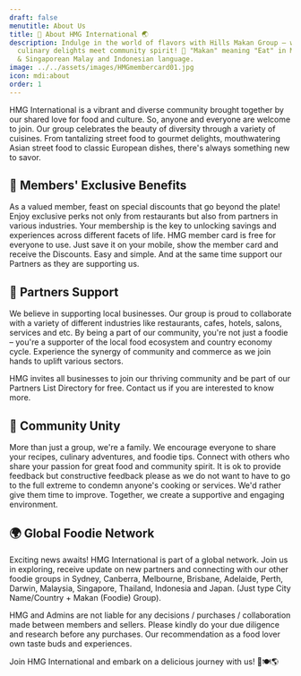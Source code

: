 ```yaml
---
draft: false
menutitle: About Us
title: 🍜 About HMG International 🌏
description: Indulge in the world of flavors with Hills Makan Group – where
  culinary delights meet community spirit! 🍲 "Makan" meaning "Eat" in Malaysian
  & Singaporean Malay and Indonesian language.
image: ../../assets/images/HMGmembercard01.jpg
icon: mdi:about
order: 1
---
```

HMG International is a vibrant and diverse community brought together by our shared love for food and culture. So, anyone and everyone are welcome to join.
Our group celebrates the beauty of diversity through a variety of cuisines. From tantalizing street food to gourmet delights, mouthwatering Asian street food to classic European dishes, there's always something new to savor.

## 🎁 Members' Exclusive Benefits

As a valued member, feast on special discounts that go beyond the plate! Enjoy exclusive perks not only from restaurants but also from partners in various industries. Your membership is the key to unlocking savings and experiences across different facets of life. HMG member card is free for everyone to use. Just save it on your mobile, show the member card and receive the Discounts. Easy and simple. And at the same time support our Partners as they are supporting us.

## 💼 Partners Support

We believe in supporting local businesses. Our group is proud to collaborate with a variety of different industries like restaurants, cafes, hotels, salons, services and etc. By being a part of our community, you're not just a foodie – you're a supporter of the local food ecosystem and country economy cycle. Experience the synergy of community and commerce as we join hands to uplift various sectors.

HMG invites all businesses to join our thriving community and be part of our Partners List Directory for free. Contact us if you are interested to know more.

## 🤝 Community Unity

More than just a group, we're a family. We encourage everyone to share your recipes, culinary adventures, and foodie tips. Connect with others who share your passion for great food and community spirit. It is ok to provide feedback but constructive feedback please as we do not want to have to go to the full extreme to condemn anyone's cooking or services. We'd rather give them time to improve. Together, we create a supportive and engaging environment.

## 🌍 Global Foodie Network

Exciting news awaits! HMG International is part of a global network. Join us in exploring, receive update on new partners and connecting with our other foodie groups in Sydney, Canberra, Melbourne, Brisbane, Adelaide, Perth, Darwin, Malaysia, Singapore, Thailand, Indonesia and Japan. (Just type City Name/Country + Makan (Foodie) Group).

HMG and Admins are not liable for any decisions / purchases / collaboration made between members and sellers. Please kindly do your due diligence and research before any purchases. Our recommendation as a food lover own taste buds and experiences.

Join HMG International and embark on a delicious journey with us! 🥢🍽🌎
